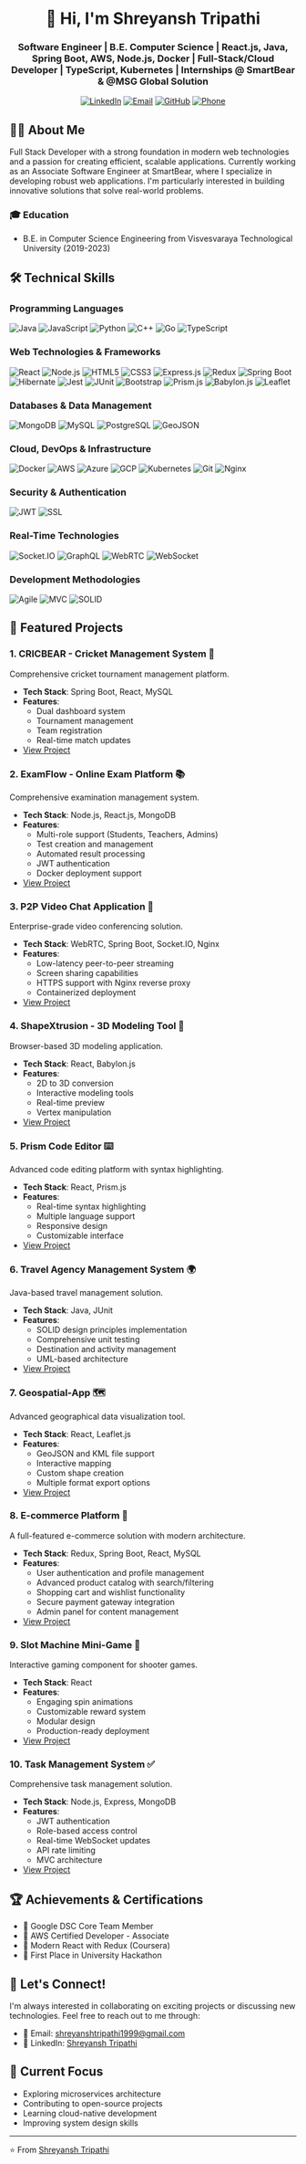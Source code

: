 <div align="center">
  
# 👋 Hi, I'm Shreyansh Tripathi

### Software Engineer | B.E. Computer Science | React.js, Java, Spring Boot, AWS, Node.js, Docker | Full-Stack/Cloud Developer | TypeScript, Kubernetes | Internships @ SmartBear & @MSG Global Solution

[![LinkedIn](https://img.shields.io/badge/LinkedIn-0077B5?style=for-the-badge&logo=linkedin&logoColor=white)](https://www.linkedin.com/in/shreyanshtri26/)
[![Email](https://img.shields.io/badge/Email-D14836?style=for-the-badge&logo=gmail&logoColor=white)](mailto:shreyanshtripathi1999@gmail.com)
[![GitHub](https://img.shields.io/badge/GitHub-100000?style=for-the-badge&logo=github&logoColor=white)](https://github.com/shreyanshtri26)
[![Phone](https://img.shields.io/badge/☎️_+91_7408875723-00C300?style=for-the-badge&logo=phone&logoColor=white)](tel:+917408875723)

</div>

## 👨‍💻 About Me

Full Stack Developer with a strong foundation in modern web technologies and a passion for creating efficient, scalable applications. Currently working as an Associate Software Engineer at SmartBear, where I specialize in developing robust web applications. I'm particularly interested in building innovative solutions that solve real-world problems.

### 🎓 Education
- B.E. in Computer Science Engineering from Visvesvaraya Technological University (2019-2023)

## 🛠 Technical Skills

### Programming Languages
![Java](https://img.shields.io/badge/Java-ED8B00?style=for-the-badge&logo=java&logoColor=white)
![JavaScript](https://img.shields.io/badge/JavaScript-F7DF1E?style=for-the-badge&logo=javascript&logoColor=black)
![Python](https://img.shields.io/badge/Python-3776AB?style=for-the-badge&logo=python&logoColor=white)
![C++](https://img.shields.io/badge/C++-00599C?style=for-the-badge&logo=cplusplus&logoColor=white)
![Go](https://img.shields.io/badge/Go-00ADD8?style=for-the-badge&logo=go&logoColor=white)
![TypeScript](https://img.shields.io/badge/TypeScript-007ACC?style=for-the-badge&logo=typescript&logoColor=white)

### Web Technologies & Frameworks
![React](https://img.shields.io/badge/React-20232A?style=for-the-badge&logo=react&logoColor=61DAFB)
![Node.js](https://img.shields.io/badge/Node.js-43853D?style=for-the-badge&logo=node.js&logoColor=white)
![HTML5](https://img.shields.io/badge/HTML5-E34F26?style=for-the-badge&logo=html5&logoColor=white)
![CSS3](https://img.shields.io/badge/CSS3-1572B6?style=for-the-badge&logo=css3&logoColor=white)
![Express.js](https://img.shields.io/badge/Express.js-404D59?style=for-the-badge&logo=express&logoColor=white)
![Redux](https://img.shields.io/badge/Redux-764ABC?style=for-the-badge&logo=redux&logoColor=white)
![Spring Boot](https://img.shields.io/badge/Spring_Boot-6DB33F?style=for-the-badge&logo=spring-boot&logoColor=white)
![Hibernate](https://img.shields.io/badge/Hibernate-59666C?style=for-the-badge&logo=hibernate&logoColor=white)
![Jest](https://img.shields.io/badge/Jest-C21325?style=for-the-badge&logo=jest&logoColor=white)
![JUnit](https://img.shields.io/badge/JUnit-25A162?style=for-the-badge&logo=junit5&logoColor=white)
![Bootstrap](https://img.shields.io/badge/Bootstrap-7952B3?style=for-the-badge&logo=bootstrap&logoColor=white)
![Prism.js](https://img.shields.io/badge/Prism.js-000000?style=for-the-badge&logo=prism&logoColor=white)
![Babylon.js](https://img.shields.io/badge/Babylon.js-BA5A00?style=for-the-badge&logo=babylon.js&logoColor=white)
![Leaflet](https://img.shields.io/badge/Leaflet-199900?style=for-the-badge&logo=leaflet&logoColor=white)

### Databases & Data Management
![MongoDB](https://img.shields.io/badge/MongoDB-4EA94B?style=for-the-badge&logo=mongodb&logoColor=white)
![MySQL](https://img.shields.io/badge/MySQL-00000F?style=for-the-badge&logo=mysql&logoColor=white)
![PostgreSQL](https://img.shields.io/badge/PostgreSQL-316192?style=for-the-badge&logo=postgresql&logoColor=white)
![GeoJSON](https://img.shields.io/badge/GeoJSON-1F7F1F?style=for-the-badge&logo=geojson&logoColor=white)

### Cloud, DevOps & Infrastructure
![Docker](https://img.shields.io/badge/Docker-2496ED?style=for-the-badge&logo=docker&logoColor=white)
![AWS](https://img.shields.io/badge/AWS-232F3E?style=for-the-badge&logo=amazon-aws&logoColor=white)
![Azure](https://img.shields.io/badge/Azure-0089D6?style=for-the-badge&logo=microsoft-azure&logoColor=white)
![GCP](https://img.shields.io/badge/GCP-4285F4?style=for-the-badge&logo=google-cloud&logoColor=white)
![Kubernetes](https://img.shields.io/badge/Kubernetes-326CE5?style=for-the-badge&logo=kubernetes&logoColor=white)
![Git](https://img.shields.io/badge/Git-F05032?style=for-the-badge&logo=git&logoColor=white)
![Nginx](https://img.shields.io/badge/Nginx-009639?style=for-the-badge&logo=nginx&logoColor=white)

### Security & Authentication
![JWT](https://img.shields.io/badge/JWT-000000?style=for-the-badge&logo=json-web-tokens&logoColor=white)
![SSL](https://img.shields.io/badge/SSL-721412?style=for-the-badge&logo=ssl&logoColor=white)

### Real-Time Technologies
![Socket.IO](https://img.shields.io/badge/Socket.IO-010101?style=for-the-badge&logo=socket.io&logoColor=white)
![GraphQL](https://img.shields.io/badge/GraphQL-E10098?style=for-the-badge&logo=graphql&logoColor=white)
![WebRTC](https://img.shields.io/badge/WebRTC-333333?style=for-the-badge&logo=webrtc&logoColor=white)
![WebSocket](https://img.shields.io/badge/WebSocket-010101?style=for-the-badge&logo=websocket&logoColor=white)

### Development Methodologies
![Agile](https://img.shields.io/badge/Agile-147EFB?style=for-the-badge&logo=agile&logoColor=white)
![MVC](https://img.shields.io/badge/MVC-43853D?style=for-the-badge&logo=mvc&logoColor=white)
![SOLID](https://img.shields.io/badge/SOLID-FFB13B?style=for-the-badge&logo=solid&logoColor=black)

## 🚀 Featured Projects

### 1. CRICBEAR - Cricket Management System 🏏
Comprehensive cricket tournament management platform.
- **Tech Stack**: Spring Boot, React, MySQL
- **Features**:
  - Dual dashboard system
  - Tournament management
  - Team registration
  - Real-time match updates
- [View Project](https://github.com/shreyanshtri26/CRICBEAR)

### 2. ExamFlow - Online Exam Platform 📚
Comprehensive examination management system.
- **Tech Stack**: Node.js, React.js, MongoDB
- **Features**:
  - Multi-role support (Students, Teachers, Admins)
  - Test creation and management
  - Automated result processing
  - JWT authentication
  - Docker deployment support
- [View Project](https://github.com/shreyanshtri26/ExamFlow)

### 3. P2P Video Chat Application 🎥
Enterprise-grade video conferencing solution.
- **Tech Stack**: WebRTC, Spring Boot, Socket.IO, Nginx
- **Features**:
  - Low-latency peer-to-peer streaming
  - Screen sharing capabilities
  - HTTPS support with Nginx reverse proxy
  - Containerized deployment
- [View Project](https://github.com/shreyanshtri26/P2P-Video-Chat)

### 4. ShapeXtrusion - 3D Modeling Tool 🎨
Browser-based 3D modeling application.
- **Tech Stack**: React, Babylon.js
- **Features**:
  - 2D to 3D conversion
  - Interactive modeling tools
  - Real-time preview
  - Vertex manipulation
- [View Project](https://github.com/shreyanshtri26/shapextrusion)

### 5. Prism Code Editor ⌨️
Advanced code editing platform with syntax highlighting.
- **Tech Stack**: React, Prism.js
- **Features**:
  - Real-time syntax highlighting
  - Multiple language support
  - Responsive design
  - Customizable interface
- [View Project](https://github.com/shreyanshtri26/prism-code-editor)

### 6. Travel Agency Management System 🌍
Java-based travel management solution.
- **Tech Stack**: Java, JUnit
- **Features**:
  - SOLID design principles implementation
  - Comprehensive unit testing
  - Destination and activity management
  - UML-based architecture
- [View Project](https://github.com/shreyanshtri26/travelagency)

### 7. Geospatial-App 🗺️
Advanced geographical data visualization tool.
- **Tech Stack**: React, Leaflet.js
- **Features**:
  - GeoJSON and KML file support
  - Interactive mapping
  - Custom shape creation
  - Multiple format export options
- [View Project](https://github.com/shreyanshtri26/geospatial-app)


### 8. E-commerce Platform 🛒
A full-featured e-commerce solution with modern architecture.
- **Tech Stack**: Redux, Spring Boot, React, MySQL
- **Features**: 
  - User authentication and profile management
  - Advanced product catalog with search/filtering
  - Shopping cart and wishlist functionality
  - Secure payment gateway integration
  - Admin panel for content management
- [View Project](https://github.com/shreyanshtri26/Ecommerce_site)

### 9. Slot Machine Mini-Game 🎰
Interactive gaming component for shooter games.
- **Tech Stack**: React
- **Features**:
  - Engaging spin animations
  - Customizable reward system
  - Modular design
  - Production-ready deployment
- [View Project](https://github.com/shreyanshtri26/slot-machine-mini-game)

### 10. Task Management System ✅
Comprehensive task management solution.
- **Tech Stack**: Node.js, Express, MongoDB
- **Features**:
  - JWT authentication
  - Role-based access control
  - Real-time WebSocket updates
  - API rate limiting
  - MVC architecture
- [View Project](https://github.com/shreyanshtri26/task-management)

## 🏆 Achievements & Certifications
- 🌟 Google DSC Core Team Member
- 📜 AWS Certified Developer - Associate
- 🏅 Modern React with Redux (Coursera)
- 🥇 First Place in University Hackathon


## 🤝 Let's Connect!
I'm always interested in collaborating on exciting projects or discussing new technologies. Feel free to reach out to me through:
- 📧 Email: shreyanshtripathi1999@gmail.com
- 💼 LinkedIn: [Shreyansh Tripathi](https://www.linkedin.com/in/shreyanshtri26/)

## 🎯 Current Focus
- Exploring microservices architecture
- Contributing to open-source projects
- Learning cloud-native development
- Improving system design skills

---
⭐️ From [Shreyansh Tripathi](https://github.com/shreyanshtri26)
